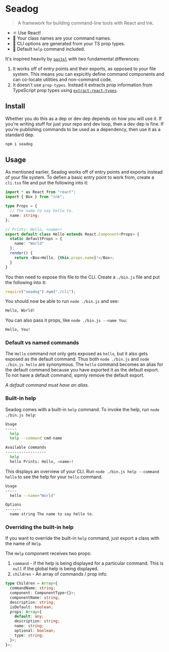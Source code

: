 # Seadog

> A framework for building command-line tools with React and Ink.

- ⚛️ Use React!
- 📔 Your class names are your command names.
- 👮 CLI options are generated from your TS prop types.
- 🔮 Default `help` command included.

It's inspired heavily by [`pastel`](https://github.com/vadimdemedes/pastel) with
two fundamental differences:

1. It works off of entry points and their exports, as opposed to your file
   system. This means you can expicitly define command components and can
   co-locate utilities and non-command code.
2. It doesn't use `prop-types`. Instead it extracts prop information from
   TypeScript prop types using
   [`extract-react-types`](https://github.com/atlassian/extract-react-types).

## Install

Whether you do this as a dep or dev dep depends on how you will use it. If
you're writing stuff for just your repo and dev loop, then a dev dep is fine. If
you're publishing commands to be used as a dependency, then use it as a standard
dep.

```sh
npm i seadog
```

## Usage

As mentioned earlier, Seadog works off of entry points and exports instead of
your file system. To defien a basic entry point to work from, create a `cli.tsx`
file and put the following into it:

```ts
import * as React from "react";
import { Box } from "ink";

type Props = {
  // The name to say hello to.
  name: string;
};

// Prints: Hello, <name>!
export default class Hello extends React.Component<Props> {
  static defaultProps = {
    name: "World"
  };
  render() {
    return <Box>Hello, {this.props.name}!</Box>;
  }
}
```

You then need to expose this file to the CLI. Create a `./bin.js` file and put
the following into it:

```js
require("seadog").run("./cli");
```

You should now be able to run `node ./bin.js` and see:

```sh
Hello, World!
```

You can also pass it props, like `node ./bin.js --name You`:

```sh
Hello, You!
```

### Default vs named commands

The `Hello` command not only gets exposed as `hello`, but it also gets exposed
as the default command. Thus both `node ./bin.js` and `node ./bin.js hello` are
synonymous. The `hello` command becomes an alias for the default command because
you have exported it as the default export. To not have a default command,
sipmly remove the default export.

_A default command must have an alias._

### Built-in help

Seadog comes with a built-in `help` command. To invoke the help, run
`node ./bin.js help`:

```sh
Usage
-----
  help
  help --command cmd-name

Available commands
------------------
  help
  hello Prints: Hello, <name>!
```

This displays an overview of your CLI. Run `node ./bin.js help --command hello`
to see the help for your `hello` command.

```sh
Usage
-----
  hello --name="World"

Options
-------
  name string The name to say hello to.
```

### Overriding the built-in help

If you want to override the built-in `help` command, just export a class with
the name of `Help`.

The `Help` component receives two props:

1. `command` - if the help is being displayed for a particular command. This is
   `null` if the global help is being displayed.
2. `children` - An array of commands / prop info.

```ts
type Children = Array<{
  commandName: string;
  component: ComponentType<{}>;
  componentName: string;
  description: string;
  isDefault: boolean;
  props: Array<{
    default: any;
    description: string;
    name: string;
    optional: boolean;
    type: string;
  }>;
}>;
```
